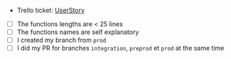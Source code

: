- Trello ticket: [UserStory](url)
- [ ] The functions lengths are < 25 lines
- [ ] The functions names are self explanatory
- [ ] I created my branch from `prod`
- [ ] I did my PR for branches `integration`, `preprod` et `prod` at the same time

